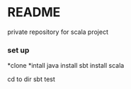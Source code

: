 # README #

private repository for scala project

### set up ###

*clone
*intall java
install sbt
install scala

cd to dir
sbt test